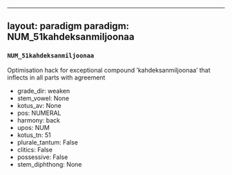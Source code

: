 
---
layout: paradigm
paradigm: NUM_51kahdeksanmiljoonaa
---
### ` NUM_51kahdeksanmiljoonaa `

Optimisation hack for exceptional compound ’kahdeksanmiljoonaa’ that inflects in all parts with agreement
* grade_dir: weaken
* stem_vowel: None
* kotus_av: None
* pos: NUMERAL
* harmony: back
* upos: NUM
* kotus_tn: 51
* plurale_tantum: False
* clitics: False
* possessive: False
* stem_diphthong: None
